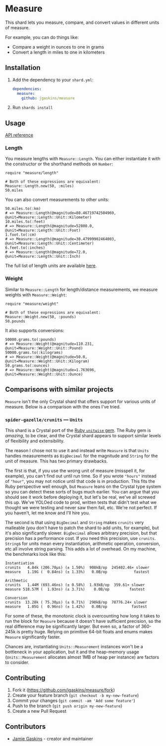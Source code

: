 # Measure

This shard lets you measure, compare, and convert values in different units of measure.

For example, you can do things like:
- Compare a weight in ounces to one in grams
- Convert a length in miles to one in kilometers

## Installation

1. Add the dependency to your `shard.yml`:

   ```yaml
   dependencies:
     measure:
       github: jgaskins/measure
   ```

2. Run `shards install`

## Usage

[API reference](https://jgaskins.dev/measure)

### Length

You measure lengths with `Measure::Length`. You can either instantiate it with the constructor or the shorthand methods on `Number`:

```crystal
require "measure/length"

# Both of these expressions are equivalent:
Measure::Length.new(50, :miles)
50.miles
```

You can also convert measurements to other units:

```crystal
50.miles.to(:km)
# => Measure::Length(@magnitude=80.46719742504969, @unit=Measure::Length::Unit::Kilometer)
10.miles.to(:feet)
# => Measure::Length(@magnitude=52800.0, @unit=Measure::Length::Unit::Foot)
1.foot.to(:cm)
# => Measure::Length(@magnitude=30.47999902464003, @unit=Measure::Length::Unit::Centimeter)
6.feet.to(:inches)
# => Measure::Length(@magnitude=72.0, @unit=Measure::Length::Unit::Inch)
```

The full list of length units are available [here](https://jgaskins.dev/measure/Measure/Length/Unit.html).

### Weight

Similar to `Measure::Length` for length/distance measurements, we measure weights with `Measure::Weight`:

```crystal
require "measure/weight"

# Both of these expressions are equivalent:
Measure::Weight.new(50, :pounds)
50.pounds
```

It also supports conversions:

```crystal
50000.grams.to(:pounds)
# => Measure::Weight(@magnitude=110.231, @unit=Measure::Weight::Unit::Pound)
50000.grams.to(:kilograms)
# => Measure::Weight(@magnitude=50.0, @unit=Measure::Weight::Unit::Kilogram)
50.grams.to(:ounces)
# => Measure::Weight(@magnitude=1.763696, @unit=Measure::Weight::Unit::Ounce)
```

## Comparisons with similar projects

`Measure` isn't the only Crystal shard that offers support for various units of
measure. Below is a comparison with the ones I've tried.

### `spider-gazelle/crunits` — `Units`

This shard is a Crystal port of the [Ruby `unitwise` gem](https://github.com/joshwlewis/unitwise).
The Ruby gem is _amazing_, to be clear, and the Crystal shard appears to support
similar levels of flexibility and extensibility.

The reason I chose not to use it and instead write `Measure` is that `Units`
handles measurements as `BigDecimal` for the magnitude and `String` for the unit
of measure. This has two primary drawbacks.

The first is that, if you use the wrong unit of measure (misspell it, for example), you can't find out until run time. So if you wrote `"hours"` instead of `"hour"`, you may not notice until that code is in production. This fits the Ruby perspective well enough, but `Measure` leans on the Crystal type system so you can detect these sorts of bugs much earlier. You can argue that you should see it work before deploying it, but let's be real, we've all screwed this up. We've YOLOed code to prod, written tests that didn't test what we thought we were testing and never saw them fail, etc. We're not perfect. If you haven't, let me know and I'll hire you.

The second is that using `BigDecimal` and `String` makes `crunits` very malleable (you don't have to patch the shard to add units, for example), but it's also significantly slower. `BigDecimal` allows arbitrary precision, but that precision has a performance cost. If you need this precision, use `crunits`. `String`s for units mean every instantiation, arithmetic operation, conversion, etc all involve string parsing. This adds a lot of overhead. On my machine, the benchmarks look like this:

```
Instantiation
crunits   4.84k (206.70µs) (± 1.50%)  908kB/op  245402.46× slower
measure   1.19G (  0.84ns) (± 1.33%)   0.0B/op            fastest

Arithmetic
crunits   1.44M (693.46ns) (± 0.58%)  1.93kB/op  359.61× slower
measure 518.57M (  1.93ns) (± 3.71%)    0.0B/op         fastest

Conversion
crunits  13.28k ( 75.30µs) (± 0.71%)  290kB/op  78776.24× slower
measure   1.05G (  0.96ns) (± 1.42%)   0.0B/op           fastest
```

For some of these, the monotonic clock is overcounting how long it takes to run the block for `Measure` because it doesn't have sufficient precision, so the real difference may be significantly larger. But even so, a factor of 360-245k is pretty huge. Relying on primitive 64-bit floats and enums makes `Measure` significantly faster.

Chances are, instantiating `Units::Measurement` instances won't be a bottleneck in your application, but it and the heap-memory usage (`Units::Measurement` allocates almost 1MB of heap per instance) are factors to consider.

## Contributing

1. Fork it (<https://github.com/jgaskins/measure/fork>)
2. Create your feature branch (`git checkout -b my-new-feature`)
3. Commit your changes (`git commit -am 'Add some feature'`)
4. Push to the branch (`git push origin my-new-feature`)
5. Create a new Pull Request

## Contributors

- [Jamie Gaskins](https://github.com/jgaskins) - creator and maintainer
